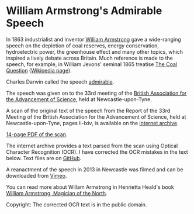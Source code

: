 

# William Armstrong's Admirable Speech

In 1863 industrialist and inventor [William Armstrong](https://en.wikipedia.org/wiki/William_Armstrong,_1st_Baron_Armstrong) gave a wide-ranging speech on the depletion of coal reserves, energy conservation, hydroelectric power, the greenhouse effect and many other topics, which inspired a lively debate across Britain. Much reference is made to the speech, for example, in William Jevons' seminal 1865 treatise [The Coal Question](https://oll.libertyfund.org/titles/jevons-the-coal-question) ([Wikipedia page](https://en.wikipedia.org/wiki/The_Coal_Question)).

Charles Darwin called the speech [admirable](https://www.darwinproject.ac.uk/letter/DCP-LETT-4293.xml).

The speech was given on to the 33rd meeting of the [British Association for the Advancement of Science](https://en.wikipedia.org/wiki/British_Science_Association), held at Newcastle-upon-Tyne.

A scan of the original text of the speech from the Report of the 33rd Meeting of the British Association for the Advancement of Science, held at Newcastle-upon-Tyne, pages li-lxiv, is available on the [internet archive](https://archive.org/details/reportofbritisha64brit/page/n53/mode/2up).

[14-page PDF of the scan](armstrong-speech-1863.pdf).

The internet archive provides a text parsed from the scan using Optical Character Recognition (OCR). I have corrected the OCR mistakes in the text below. Text files are on [GitHub](https://github.com/nworbmot/armstrong-admirable-speech).

A reanactment of the speech in 2013 in Newcastle was filmed and can be downloaded from [Vimeo](https://vimeo.com/75975295).

You can read more about Willam Armstrong in Henrietta Heald's book [William Armstrong, Magician of the North](https://williamarmstrong.info/magician-of-the-north).

Copyright: The corrected OCR text is in the public domain.
